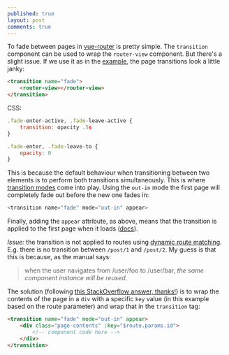```yaml
---
published: true
layout: post
comments: true
---
```


To fade between pages in [vue-router](https://github.com/vuejs/vue-router) is pretty simple. The `transition` component can be used to wrap the `router-view` component. But there's a slight issue. If we use it as in the [example](https://vuejs.org/v2/guide/transitions.html), the page transitions look a little janky:

```html
<transition name="fade">
    <router-view></router-view>
</transition>
```

CSS:

```javascript
.fade-enter-active, .fade-leave-active {
    transition: opacity .5s
}

.fade-enter, .fade-leave-to {
    opacity: 0
}
```

This is because the default behaviour when transitioning between two elements is to perform both transitions simultaneously. This is where [transition modes](https://vuejs.org/v2/guide/transitions.html#Transition-Modes) come into play. Using the `out-in` mode the first page will completely fade out before the new one fades in:

```javascript
<transition name="fade" mode="out-in" appear>
```

Finally, adding the `appear` attribute, as above, means that the transition is applied to the first page when it loads ([docs](https://vuejs.org/v2/guide/transitions.html#Transitions-on-Initial-Render)).

*Issue:* the transition is not applied to routes using [dynamic route matching](https://router.vuejs.org/en/essentials/dynamic-matching.html). E.g. there is no transition between `/post/1` and `/post/2`. My guess is that this is because, as the manual says:

> when the user navigates from /user/foo to /user/bar, *the same component instance will be reused*.

The solution (following [this StackOverflow answer, thanks!](https://stackoverflow.com/questions/40137100/vue-js-2-0-transition-on-dynamic-route-not-firing)) is to wrap the contents of the page in a `div` with a specific `key` value (in this example based on the route parameter) and wrap that in the `transition` tag:

```html
<transition name="fade" mode="out-in" appear>
    <div class="page-contents" :key="$route.params.id">
        <!-- component code here -->
    </div>
</transition>
```









